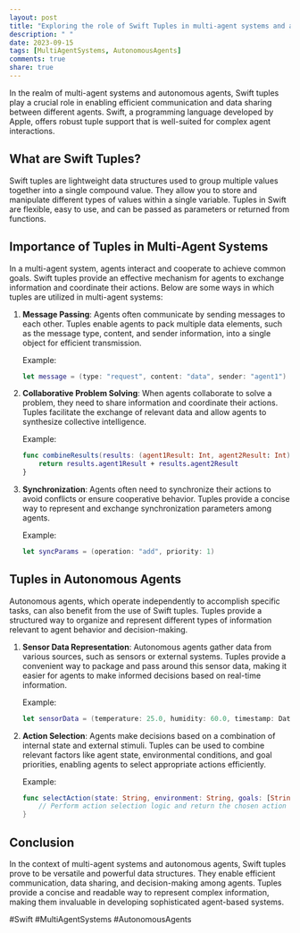 ```yaml
---
layout: post
title: "Exploring the role of Swift Tuples in multi-agent systems and autonomous agents."
description: " "
date: 2023-09-15
tags: [MultiAgentSystems, AutonomousAgents]
comments: true
share: true
---
```


In the realm of multi-agent systems and autonomous agents, Swift tuples play a crucial role in enabling efficient communication and data sharing between different agents. Swift, a programming language developed by Apple, offers robust tuple support that is well-suited for complex agent interactions.

## What are Swift Tuples?

Swift tuples are lightweight data structures used to group multiple values together into a single compound value. They allow you to store and manipulate different types of values within a single variable. Tuples in Swift are flexible, easy to use, and can be passed as parameters or returned from functions.

## Importance of Tuples in Multi-Agent Systems

In a multi-agent system, agents interact and cooperate to achieve common goals. Swift tuples provide an effective mechanism for agents to exchange information and coordinate their actions. Below are some ways in which tuples are utilized in multi-agent systems:

1. **Message Passing**: Agents often communicate by sending messages to each other. Tuples enable agents to pack multiple data elements, such as the message type, content, and sender information, into a single object for efficient transmission.

   Example:
   
   ```swift
   let message = (type: "request", content: "data", sender: "agent1")
   ```

2. **Collaborative Problem Solving**: When agents collaborate to solve a problem, they need to share information and coordinate their actions. Tuples facilitate the exchange of relevant data and allow agents to synthesize collective intelligence.

   Example:
   
   ```swift
   func combineResults(results: (agent1Result: Int, agent2Result: Int)) -> Int {
       return results.agent1Result + results.agent2Result
   }
   ```

3. **Synchronization**: Agents often need to synchronize their actions to avoid conflicts or ensure cooperative behavior. Tuples provide a concise way to represent and exchange synchronization parameters among agents.

   Example:
   
   ```swift
   let syncParams = (operation: "add", priority: 1)
   ```

## Tuples in Autonomous Agents

Autonomous agents, which operate independently to accomplish specific tasks, can also benefit from the use of Swift tuples. Tuples provide a structured way to organize and represent different types of information relevant to agent behavior and decision-making.

1. **Sensor Data Representation**: Autonomous agents gather data from various sources, such as sensors or external systems. Tuples provide a convenient way to package and pass around this sensor data, making it easier for agents to make informed decisions based on real-time information.

   Example:
   
   ```swift
   let sensorData = (temperature: 25.0, humidity: 60.0, timestamp: Date())
   ```

2. **Action Selection**: Agents make decisions based on a combination of internal state and external stimuli. Tuples can be used to combine relevant factors like agent state, environmental conditions, and goal priorities, enabling agents to select appropriate actions efficiently.

   Example:
   
   ```swift
   func selectAction(state: String, environment: String, goals: [String]) -> (action: String, confidence: Double) {
       // Perform action selection logic and return the chosen action
   }
   ```

## Conclusion

In the context of multi-agent systems and autonomous agents, Swift tuples prove to be versatile and powerful data structures. They enable efficient communication, data sharing, and decision-making among agents. Tuples provide a concise and readable way to represent complex information, making them invaluable in developing sophisticated agent-based systems.

#Swift #MultiAgentSystems #AutonomousAgents